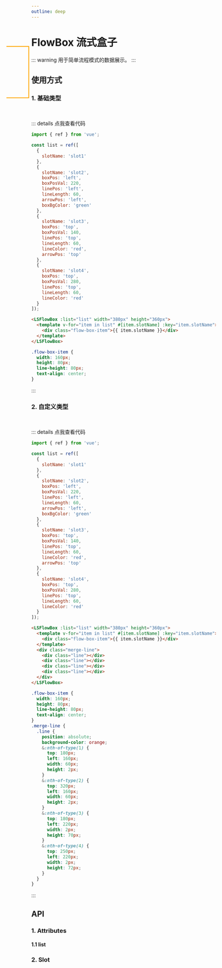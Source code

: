 ```yaml
---
outline: deep
---
```


# FlowBox 流式盒子

::: warning 用于简单流程模式的数据展示。
:::

## 使用方式

### 1. 基础类型

<br />

<LSFlowBox :list="list" width="380px" height="360px">
  <template v-for="item in list" #[item.slotName] :key="item.slotName">
    <div class="flow-box-item">{{ item.slotName }}</div>
  </template>
</LSFlowBox>

::: details 点我查看代码

```js
import { ref } from 'vue';

const list = ref([
  {
    slotName: 'slot1'
  },
  {
    slotName: 'slot2',
    boxPos: 'left',
    boxPosVal: 220,
    linePos: 'left',
    lineLength: 60,
    arrowPos: 'left',
    boxBgColor: 'green'
  },
  {
    slotName: 'slot3',
    boxPos: 'top',
    boxPosVal: 140,
    linePos: 'top',
    lineLength: 60,
    lineColor: 'red',
    arrowPos: 'top'
  },
  {
    slotName: 'slot4',
    boxPos: 'top',
    boxPosVal: 280,
    linePos: 'top',
    lineLength: 60,
    lineColor: 'red'
  }
]);
```

```html
<LSFlowBox :list="list" width="380px" height="360px">
  <template v-for="item in list" #[item.slotName] :key="item.slotName">
    <div class="flow-box-item">{{ item.slotName }}</div>
  </template>
</LSFlowBox>
```

```scss
.flow-box-item {
  width: 160px;
  height: 80px;
  line-height: 80px;
  text-align: center;
}
```

:::

### 2. 自定义类型

<br />

<LSFlowBox :list="list" width="380px" height="360px">
  <template v-for="item in list" #[item.slotName] :key="item.slotName">
    <div class="flow-box-item">{{ item.slotName }}</div>
  </template>
  <div class="merge-line">
    <div class="line"></div>
    <div class="line"></div>
    <div class="line"></div>
    <div class="line"></div>
  </div>
</LSFlowBox>

::: details 点我查看代码

```js
import { ref } from 'vue';

const list = ref([
  {
    slotName: 'slot1'
  },
  {
    slotName: 'slot2',
    boxPos: 'left',
    boxPosVal: 220,
    linePos: 'left',
    lineLength: 60,
    arrowPos: 'left',
    boxBgColor: 'green'
  },
  {
    slotName: 'slot3',
    boxPos: 'top',
    boxPosVal: 140,
    linePos: 'top',
    lineLength: 60,
    lineColor: 'red',
    arrowPos: 'top'
  },
  {
    slotName: 'slot4',
    boxPos: 'top',
    boxPosVal: 280,
    linePos: 'top',
    lineLength: 60,
    lineColor: 'red'
  }
]);
```

```html
<LSFlowBox :list="list" width="380px" height="360px">
  <template v-for="item in list" #[item.slotName] :key="item.slotName">
    <div class="flow-box-item">{{ item.slotName }}</div>
  </template>
  <div class="merge-line">
    <div class="line"></div>
    <div class="line"></div>
    <div class="line"></div>
    <div class="line"></div>
  </div>
</LSFlowBox>
```

```scss
.flow-box-item {
  width: 160px;
  height: 80px;
  line-height: 80px;
  text-align: center;
}
.merge-line {
  .line {
    position: absolute;
    background-color: orange;
    &:nth-of-type(1) {
      top: 180px;
      left: 160px;
      width: 60px;
      height: 2px;
    }
    &:nth-of-type(2) {
      top: 320px;
      left: 160px;
      width: 60px;
      height: 2px;
    }
    &:nth-of-type(3) {
      top: 180px;
      left: 220px;
      width: 2px;
      height: 70px;
    }
    &:nth-of-type(4) {
      top: 250px;
      left: 220px;
      width: 2px;
      height: 72px;
    }
  }
}
```

:::

## API

### 1. Attributes

<ApiIntro :tableColumn="tableColumn" :tableData="tableData" />

#### 1.1 list

<ApiIntro :tableColumn="tableColumn" :tableData="tableData2" />

### 2. Slot

<ApiIntro :tableColumn="tableSlotColumn" :tableData="tableData3" />

<script setup>
import { tableColumn, tableSlotColumn } from './constant';
import { ref } from 'vue';

const list = ref([
  {
    slotName: 'slot1'
  },
  {
    slotName: 'slot2',
    boxPos: 'left',
    boxPosVal: 220,
    linePos: 'left',
    lineLength: 60,
    arrowPos: 'left',
    boxBgColor: 'green'
  },
  {
    slotName: 'slot3',
    boxPos: 'top',
    boxPosVal: 140,
    linePos: 'top',
    lineLength: 60,
    lineColor: 'red',
    arrowPos: 'top'
  },
  {
    slotName: 'slot4',
    boxPos: 'top',
    boxPosVal: 280,
    linePos: 'top',
    lineLength: 60,
    lineColor: 'red'
  }
])

const tableData = ref([
  {
    name: 'width',
    desc: '外层区域宽度，带单位',
    type: 'string',
    value: '100%'
  },
  {
    name: 'height',
    desc: '外层区域高度，带单位',
    type: 'string',
    value: '100%'
  },
  {
    name: 'list',
    desc: '数据列表，用户展示盒子内容、线路、箭头',
    type: 'array',
    value: '[]'
  }
])

const tableData2 = ref([
  {
    name: 'slotName',
    desc: '插槽名称， 用于盒区域展示内容',
    type: 'string',
    value: '-'
  },
  {
    name: 'boxBgColor',
    desc: '盒子背景色',
    type: 'string',
    value: '-'
  },
  {
    name: 'arrowPos',
    desc: '箭头位置方向, 支持 left / top / right / bottom',
    type: 'string',
    value: '-'
  },
  {
    name: 'linePos',
    desc: '线位置, 支持 top left',
    type: 'string',
    value: '-'
  },
  {
    name: 'lineColor',
    desc: '线颜色',
    type: 'string',
    value: '-'
  },
  {
    name: 'lineLength',
    desc: '线长度',
    type: 'number',
    value: '-'
  },
  {
    name: 'lineWidth',
    desc: '线宽度',
    type: 'number',
    value: '-'
  },
  {
    name: 'boxPos',
    desc: '盒子位置方向, 支持 left / top / right / bottom',
    type: 'string',
    value: '-'
  },
  {
    name: 'boxPosVal',
    desc: '盒子位置值',
    type: 'number',
    value: '-'
  }
]);

const tableData3 = ref([
  {
    name: '-',
    desc: '通过slotName自定义插槽名',
  },
  {
    name: 'default',
    desc: '默认插槽， 适用自定义展示内容',
  }
])

</script>

<style lang="scss" scoped>
.flow-box-item {
  width: 160px;
  height: 80px;
  line-height: 80px;
  text-align: center;
}

.merge-line {
  .line {
    position: absolute;
    background-color: orange;
    &:nth-of-type(1) {
      top: 180px;
      left: 160px;
      width: 60px;
      height: 2px;
    }
    &:nth-of-type(2) {
      top: 320px;
      left: 160px;
      width: 60px;
      height: 2px;
    }
    &:nth-of-type(3) {
      top: 180px;
      left: 220px;
      width: 2px;
      height: 70px;
    }
    &:nth-of-type(4) {
      top: 250px;
      left: 220px;
      width: 2px;
      height: 72px;
    }
  }
}
</style>
